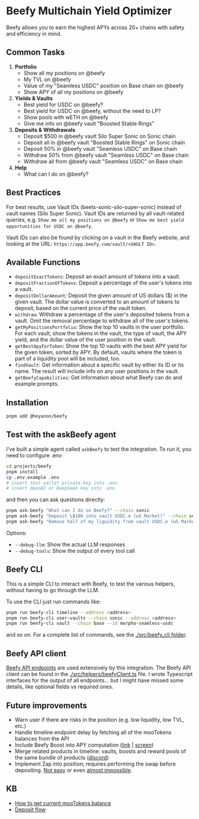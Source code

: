 # Beefy Multichain Yield Optimizer

Beefy allows you to earn the highest APYs across 20+ chains with safety and efficiency in mind.

## Common Tasks

1. **Portfolio**
    - Show all my positions on @beefy
    - My TVL on @beefy
    - Value of my "Seamless USDC" position on Base chain on @beefy
    - Show APY of all my positions on @beefy
2. **Yields & Vaults**
    - Best yield for USDC on @beefy?
    - Best yield for USDC on @beefy, without the need to LP?
    - Show pools with wETH on @beefy
    - Give me info on @beefy vault "Boosted Stable Rings"
3. **Deposits & Withdrawals**
    - Deposit $500 in @beefy vault Silo Super Sonic on Sonic chain
    - Deposit all in @beefy vault "Boosted Stable Rings" on Sonic chain
    - Deposit 50% in @beefy vault "Seamless USDC" on Base chain
    - Withdraw 50% from @beefy vault "Seamless USDC" on Base chain
    - Withdraw all from @beefy vault "Seamless USDC" on Base chain
4. **Help**
    - What can I do on @beefy?

## Best Practices

For best results, use Vault IDs (beets-sonic-silo-super-sonic) instead of vault names (Silo Super Sonic). Vault IDs are returned by all vault-related queries, e.g. `Show me all my positions on @beefy` or `Show me best yield opportunities for USDC on @beefy`.

Vault IDs can also be found by clicking on a vault in the Beefy website, and looking at the URL: `https://app.beefy.com/vault/<VAULT ID>`.

## Available Functions

- `depositExactTokens`: Deposit an exact amount of tokens into a vault.
- `depositFractionOfTokens`: Deposit a percentage of the user's tokens into a vault.
- `depositDollarAmount`: Deposit the given amount of US dollars ($) in the given vault. The dollar value is converted to an amount of tokens to deposit, based on the current price of the vault token.
- `withdraw`: Withdraw a percentage of the user's deposited tokens from a vault. Omit the removal percentage to withdraw all of the user's tokens.
- `getMyPositionsPortfolio`: Show the top 10 vaults in the user portfolio. For each vault, show the tokens in the vault, the type of vault, the APY yield, and the dollar value of the user position in the vault.
- `getBestApyForToken`: Show the top 10 vaults with the best APY yield for the given token, sorted by APY. By default, vaults where the token is part of a liquidity pool will be included, too.
- `findVault`: Get information about a specific vault by either its ID or its name. The result will include info on any user positions in the vault.
- `getBeefyCapabilities`: Get information about what Beefy can do and example prompts.

## Installation

```bash
pnpm add @heyanon/beefy
```

## Test with the askBeefy agent

I've built a simple agent called `askBeefy` to test the integration. To run it, you need to configure .env:

```bash
cd projects/beefy
pnpm install
cp .env.example .env
# insert test wallet private key into .env
# insert OpenAI or DeepSeek key into .env
```

and then you can ask questions directly:

```bash
pnpm ask-beefy "What can I do on Beefy?" --chain sonic
pnpm ask-beefy "Deposit \$100 into vault USDC.e (wS Market)" --chain sonic
pnpm ask-beefy "Remove half of my liquidity from vault USDC.e (wS Market)" --chain sonic
```

Options:

- `--debug-llm`: Show the actual LLM responses
- `--debug-tools`: Show the output of every tool call

## Beefy CLI

This is a simple CLI to interact with Beefy, to test the various helpers, without having to go through the LLM.

To use the CLI just run commands like:

```bash
pnpm run beefy-cli timeline --address <address>
pnpm run beefy-cli user-vaults --chain sonic --address <address>
pnpm run beefy-cli vault --chain base --id morpho-seamless-usdc
```

and so on. For a complete list of commands, see the [./src/beefy_cli folder](src/beefy_cli).

## Beefy API client

[Beefy API endpoints](https://docs.beefy.finance/developer-documentation/beefy-api) are used extensively by this integration. The Beefy API client can be found in the [./src/helpers/beefyClient.ts](src/helpers/beefyClient.ts) file. I wrote Typescript interfaces for the output of all endpoints... but I might have missed some details, like optional fields vs required ones.

## Future improvements

- Warn user if there are risks in the position (e.g. low liquidity, low TVL, etc.)
- Handle timeline endpoint delay by fetching all of the mooTokens balances from the API
- Include Beefy Boost into APY computation ([link](https://app.beefy.com/vault/beetsv3-sonic-beefyusdce-scusd) | [screen](https://d.pr/i/5NPz9B))
- Merge related products in timeline: vaults, boosts and reward pools of the same bundle of products ([discord](https://discord.com/channels/755231190134554696/758368074968858645/1357402647430299750))
- Implement Zap into position; requires performing the swap before depositing. [Not easy](https://discord.com/channels/755231190134554696/758368074968858645/1304065221916098610) or even [almost impossible](https://discord.com/channels/755231190134554696/758368074968858645/1359081924039151616).

## KB

- [How to get current mooTokens balance](https://discord.com/channels/755231190134554696/758368074968858645/1304062150913949747)
- [Deposit flow](https://discord.com/channels/755231190134554696/758368074968858645/1305213585286500352)
